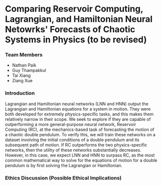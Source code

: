 # Comparing Reservoir Computing, Lagrangian, and Hamiltonian Neural Netowrks' Forecasts of Chaotic Systems in Physics (to be revised)

### Team Members

- Nathan Paik
- Guy Thampakkul
- Tai Xiang
- Ziang Xue

### Introduction

Lagrangian and Hamiltonian neural networks (LNN and HNN) output the Lagrangian and Hamiltonian equations for a system in motion. They were both developed for extremely physics-specific tasks, and this makes them relatively narrow in their scope. We seek to explore if they are capable of outperforming a more general-purpose neural network, Reservoir Computing (RC), at the mechanics-based task of forecasting the motion of a chaotic double pendulum. To verify this, we will train these networks on a dataset involving the initial conditions of a double pendulum and its subsequent path of motion. If RC outperforms the two physics-specific networks, then the utility of these networks substantially decreases. However, in this case, we expect LNN and HNN to surpass RC, as the most common mathematical way to solve for the equations of motion for a double pendulum is by first solving the Lagrangian or Hamiltonian.

### Ethics Discussion (Possible Ethical Implications)


